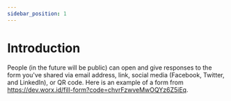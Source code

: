 ```yaml
---
sidebar_position: 1
---
```


# Introduction

People (in the future will be public) can open and give responses to the form you've shared via email address, link, social media (Facebook, Twitter, and LinkedIn), or QR code. Here is an example of a form from https://dev.worx.id/fill-form?code=chvrFzwveMwOQYz6Z5iEq.